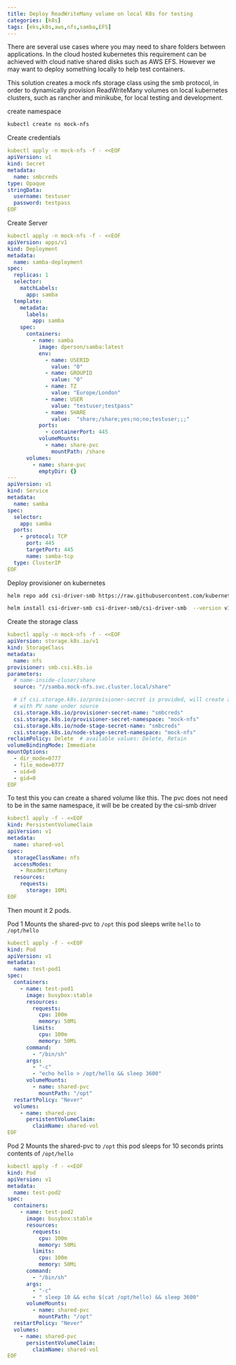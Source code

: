 ```yaml
---
title: Deploy ReadWriteMany volume on local K8s for testing
categories: [k8s]
tags: [eks,k8s,aws,nfs,samba,EFS]
---
```

There are several use cases where you may need to share folders between applications. In the cloud hosted kubernetes this requirement can be achieved with cloud native shared disks such as AWS EFS. However we may want to deploy something locally to help test containers. 

This solution creates a mock nfs storage class using the smb protocol, in order to dynamically provision ReadWriteMany volumes
on local kubernetes clusters, such as rancher and minikube, for local testing and development.


create namespace
``` bash
kubectl create ns mock-nfs
```

Create credentials
``` yaml
kubectl apply -n mock-nfs -f - <<EOF
apiVersion: v1
kind: Secret
metadata:
  name: smbcreds
type: Opaque
stringData:
  username: testuser
  password: testpass
EOF
```

Create Server 
```yaml
kubectl apply -n mock-nfs -f - <<EOF
apiVersion: apps/v1
kind: Deployment
metadata:
  name: samba-deployment
spec:
  replicas: 1
  selector:
    matchLabels:
      app: samba
  template:
    metadata:
      labels:
        app: samba
    spec:
      containers:
        - name: samba
          image: dperson/samba:latest
          env:
            - name: USERID
              value: "0"
            - name: GROUPID
              value: "0"
            - name: TZ
              value: "Europe/London"
            - name: USER
              value: "testuser;testpass"
            - name: SHARE
              value:  "share;/share;yes;no;no;testuser;;;"
          ports:
            - containerPort: 445
          volumeMounts:
            - name: share-pvc
              mountPath: /share
      volumes:
        - name: share-pvc
          emptyDir: {}
---
apiVersion: v1
kind: Service
metadata:
  name: samba
spec:
  selector:
    app: samba
  ports:
    - protocol: TCP
      port: 445
      targetPort: 445
      name: samba-tcp
  type: ClusterIP
EOF
```

Deploy provisioner on kubernetes
``` bash
helm repo add csi-driver-smb https://raw.githubusercontent.com/kubernetes-csi/csi-driver-smb/master/charts

helm install csi-driver-smb csi-driver-smb/csi-driver-smb  --version v1.11.0 -n mock-nfs
```


Create the storage class
```yaml
kubectl apply -n mock-nfs -f - <<EOF
apiVersion: storage.k8s.io/v1
kind: StorageClass
metadata:
  name: nfs
provisioner: smb.csi.k8s.io
parameters:
  # name-inside-cluser/share
  source: "//samba.mock-nfs.svc.cluster.local/share"

  # if csi.storage.k8s.io/provisioner-secret is provided, will create a sub directory
  # with PV name under source
  csi.storage.k8s.io/provisioner-secret-name: "smbcreds"
  csi.storage.k8s.io/provisioner-secret-namespace: "mock-nfs"
  csi.storage.k8s.io/node-stage-secret-name: "smbcreds"
  csi.storage.k8s.io/node-stage-secret-namespace: "mock-nfs"
reclaimPolicy: Delete  # available values: Delete, Retain
volumeBindingMode: Immediate
mountOptions:
  - dir_mode=0777
  - file_mode=0777
  - uid=0
  - gid=0
EOF
```

To test this you can create a shared volume like this. The pvc does not need to be in the same namespace, it will be be created by the csi-smb driver 
```yaml
kubectl apply -f - <<EOF
kind: PersistentVolumeClaim
apiVersion: v1
metadata:
  name: shared-vol
spec:
  storageClassName: nfs
  accessModes:
    - ReadWriteMany
  resources:
    requests:
      storage: 10Mi
EOF
```


Then mount it 2 pods.

Pod 1
Mounts the shared-pvc to `/opt`
this pod sleeps write `hello` to `/opt/hello`
```yaml
kubectl apply -f - <<EOF
kind: Pod
apiVersion: v1
metadata:
  name: test-pod1
spec:
  containers:
    - name: test-pod1
      image: busybox:stable
      resources:
        requests:
          cpu: 100m
          memory: 50Mi
        limits:
          cpu: 100m
          memory: 50Mi
      command:
        - "/bin/sh"
      args:
        - "-c"
        - "echo hello > /opt/hello && sleep 3600"
      volumeMounts:
        - name: shared-pvc
          mountPath: "/opt"
  restartPolicy: "Never"
  volumes:
    - name: shared-pvc
      persistentVolumeClaim:
        claimName: shared-vol
EOF
```

Pod 2 
Mounts the shared-pvc to `/opt`
this pod sleeps for 10 seconds prints contents of `/opt/hello`
```yaml
kubectl apply -f - <<EOF
kind: Pod
apiVersion: v1
metadata:
  name: test-pod2
spec:
  containers:
    - name: test-pod2
      image: busybox:stable
      resources:
        requests:
          cpu: 100m
          memory: 50Mi
        limits:
          cpu: 100m
          memory: 50Mi
      command:
        - "/bin/sh"
      args:
        - "-c"
        - " sleep 10 && echo $(cat /opt/hello) && sleep 3600"
      volumeMounts:
        - name: shared-pvc
          mountPath: "/opt"
  restartPolicy: "Never"
  volumes:
    - name: shared-pvc
      persistentVolumeClaim:
        claimName: shared-vol
EOF
```
